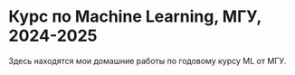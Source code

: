 # Курс по Machine Learning, МГУ, 2024-2025
Здесь находятся мои домашние работы по годовому курсу ML от МГУ.
